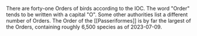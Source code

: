 
There are forty-one Orders of birds according to the IOC. The word "Order" tends to be written with a capital "O". Some other authorities list a different number of Orders. The Order of the [[Passeriformes]] is by far the largest of the Orders, containing roughly 6,500 species as of 2023-07-09.